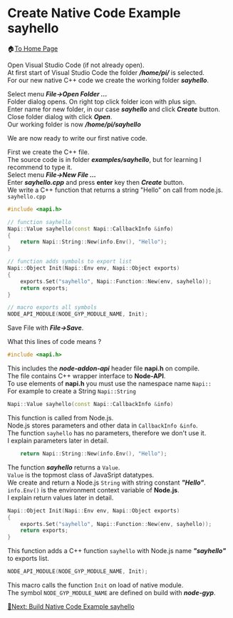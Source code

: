 # Create Native Code Example sayhello

🏠[To Home Page](README.md)

Open Visual Studio Code (if not already open). <br>
At first start of Visual Studio Code the folder ***/home/pi/*** is selected.<br>
For our new native C++ code we create the working folder ***sayhello***.

Select menu ***File->Open Folder ...***<br> 
Folder dialog opens. On right top click folder icon with plus sign.<br>
Enter name for new folder, in our case ***sayhello*** and click ***Create*** button.<br>
Close folder dialog with click ***Open***.<br>
Our working folder is now ***/home/pi/sayhello***<br>

We are now ready to write our first native code.<br>

First we create the C++ file.<br>
The source code is in folder ***examples/sayhello***, but for learning I recommend to type it.<br>
Select menu ***File->New File ...***<br>
Enter ***sayhello.cpp*** and press **enter** key then ***Create*** button.<br>
We write a C++ function that returns a string "Hello" on call from node.js.<br>
```sayhello.cpp```
```c++
#include <napi.h>

// function sayhello
Napi::Value sayhello(const Napi::CallbackInfo &info)
{
    return Napi::String::New(info.Env(), "Hello");
}

// function adds symbols to export list
Napi::Object Init(Napi::Env env, Napi::Object exports)
{
    exports.Set("sayhello", Napi::Function::New(env, sayhello));
    return exports;
}

// macro exports all symbols
NODE_API_MODULE(NODE_GYP_MODULE_NAME, Init);
```

Save File with ***File->Save***.

What this lines of code means ?<br>
```c++
#include <napi.h>
```
This includes the ***node-addon-api*** header file **napi.h** on compile.<br>
The file contains C++ wrapper interface to **Node-API**.<br>
To use elements of **napi.h** you must use the namespace name ```Napi::```<br>
For example to create a String ```Napi::String```<br>

```c++
Napi::Value sayhello(const Napi::CallbackInfo &info)
```
This function is called from Node.js.<br> 
Node.js stores parameters and other data in ```CallbackInfo &info```.<br>
The function ```sayhello``` has no parameters, therefore we don't use it.<br>
I explain parameters later in detail.<br>
```c++
    return Napi::String::New(info.Env(), "Hello");
```
The function ***sayhello*** returns a ```Value```.<br>
```Value``` is the topmost class of JavaSript datatypes.<br> 
We create and return a Node.js ```String``` with string constant ***"Hello"***.<br>
```info.Env()``` is the environment context variable of **Node.js**.<br> 
I explain return values later in detail.<br>
```c++
Napi::Object Init(Napi::Env env, Napi::Object exports)
{
    exports.Set("sayhello", Napi::Function::New(env, sayhello));
    return exports;
}
```
This function adds a C++ function ```sayhello``` with Node.js name ***"sayhello"*** to exports list.<br>
```c++
NODE_API_MODULE(NODE_GYP_MODULE_NAME, Init);
```
This macro calls the function ```Init``` on load of native module.<br>
The symbol ```NODE_GYP_MODULE_NAME``` are defined on build with ***node-gyp***.<br>

[🧾Next: Build Native Code Example sayhello ](build_sayhello.md)







